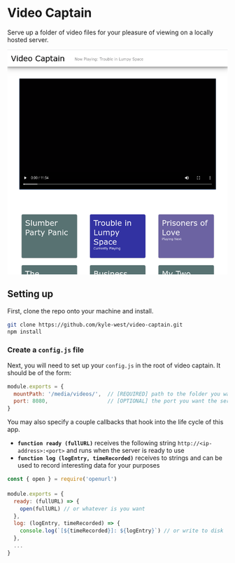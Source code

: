 # Video Captain

Serve up a folder of video files for your pleasure of viewing on a locally hosted server.

![screen shot](./docs/screenshot.png)

## Setting up

First, clone the repo onto your machine and install.

```sh
git clone https://github.com/kyle-west/video-captain.git
npm install
```

### Create a `config.js` file

Next, you will need to set up your `config.js` in the root of video captain. It should be of the form:

```js
module.exports = {
  mountPath: '/media/videos/',  // [REQUIRED] path to the folder you want to serve videos from
  port: 8080,                   // [OPTIONAL] the port you want the server to host at (default 5555)
}
```

You may also specify a couple callbacks that hook into the life cycle of this app. 
- **`function ready (fullURL)`** receives the following string `http://<ip-address>:<port>` and runs when the server is ready to use
- **`function log (logEntry, timeRecorded)`** receives to strings and can be used to record interesting data for your purposes

```js
const { open } = require('openurl')

module.exports = {
  ready: (fullURL) => {
    open(fullURL) // or whatever is you want
  },
  log: (logEntry, timeRecorded) => {
    console.log(`[${timeRecorded}]: ${logEntry}`) // or write to disk
  },
  ...
}
```